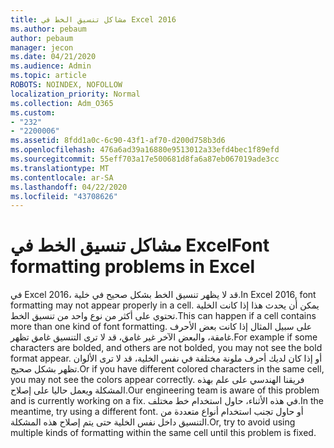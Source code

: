 ```yaml
---
title: مشاكل تنسيق الخط في Excel 2016
ms.author: pebaum
author: pebaum
manager: jecon
ms.date: 04/21/2020
ms.audience: Admin
ms.topic: article
ROBOTS: NOINDEX, NOFOLLOW
localization_priority: Normal
ms.collection: Adm_O365
ms.custom:
- "232"
- "2200006"
ms.assetid: 8fdd1a0c-6c90-43f1-af70-d200d758b3d6
ms.openlocfilehash: 476a6ad39a16880e9513012a33efd4bec1f89efd
ms.sourcegitcommit: 55eff703a17e500681d8fa6a87eb067019ade3cc
ms.translationtype: MT
ms.contentlocale: ar-SA
ms.lasthandoff: 04/22/2020
ms.locfileid: "43708626"
---
```

# <a name="font-formatting-problems-in-excel"></a><span data-ttu-id="3cbb4-102">مشاكل تنسيق الخط في Excel</span><span class="sxs-lookup"><span data-stu-id="3cbb4-102">Font formatting problems in Excel</span></span>

<span data-ttu-id="3cbb4-103">في Excel 2016، قد لا يظهر تنسيق الخط بشكل صحيح في خلية.</span><span class="sxs-lookup"><span data-stu-id="3cbb4-103">In Excel 2016, font formatting may not appear properly in a cell.</span></span> <span data-ttu-id="3cbb4-104">يمكن أن يحدث هذا إذا كانت الخلية تحتوي على أكثر من نوع واحد من تنسيق الخط.</span><span class="sxs-lookup"><span data-stu-id="3cbb4-104">This can happen if a cell contains more than one kind of font formatting.</span></span> <span data-ttu-id="3cbb4-105">على سبيل المثال إذا كانت بعض الأحرف غامقة، والبعض الآخر غير غامق، قد لا ترى التنسيق غامق تظهر.</span><span class="sxs-lookup"><span data-stu-id="3cbb4-105">For example if some characters are bolded, and others are not bolded, you may not see the bold format appear.</span></span> <span data-ttu-id="3cbb4-106">أو إذا كان لديك أحرف ملونة مختلفة في نفس الخلية، قد لا ترى الألوان تظهر بشكل صحيح.</span><span class="sxs-lookup"><span data-stu-id="3cbb4-106">Or if you have different colored characters in the same cell, you may not see the colors appear correctly.</span></span> <span data-ttu-id="3cbb4-107">فريقنا الهندسي على علم بهذه المشكلة ويعمل حاليا على إصلاح.</span><span class="sxs-lookup"><span data-stu-id="3cbb4-107">Our engineering team is aware of this problem and is currently working on a fix.</span></span> <span data-ttu-id="3cbb4-108">في هذه الأثناء، حاول استخدام خط مختلف.</span><span class="sxs-lookup"><span data-stu-id="3cbb4-108">In the meantime, try using a different font.</span></span> <span data-ttu-id="3cbb4-109">أو حاول تجنب استخدام أنواع متعددة من التنسيق داخل نفس الخلية حتى يتم إصلاح هذه المشكلة.</span><span class="sxs-lookup"><span data-stu-id="3cbb4-109">Or, try to avoid using multiple kinds of formatting within the same cell until this problem is fixed.</span></span>
  